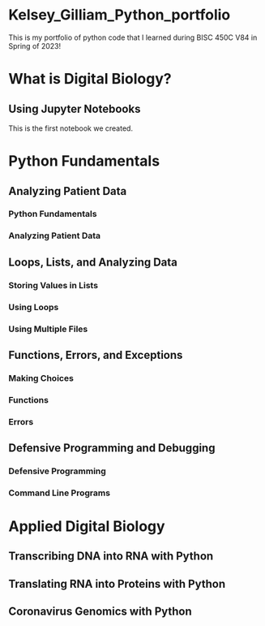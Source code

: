 # Kelsey_Gilliam_Python_portfolio
This is my portfolio of python code that I learned during BISC 450C V84 in Spring of 2023!

# What is Digital Biology?
## Using Jupyter Notebooks

This is the first notebook we created.

# Python Fundamentals 
## Analyzing Patient Data
### Python Fundamentals


### Analyzing Patient Data


## Loops, Lists, and Analyzing Data
### Storing Values in Lists


### Using Loops


### Using Multiple Files


## Functions, Errors, and Exceptions
### Making Choices


### Functions


### Errors


## Defensive Programming and Debugging
### Defensive Programming


### Command Line Programs

# Applied Digital Biology
## Transcribing DNA into RNA with Python


## Translating RNA into Proteins with Python


## Coronavirus Genomics with Python
